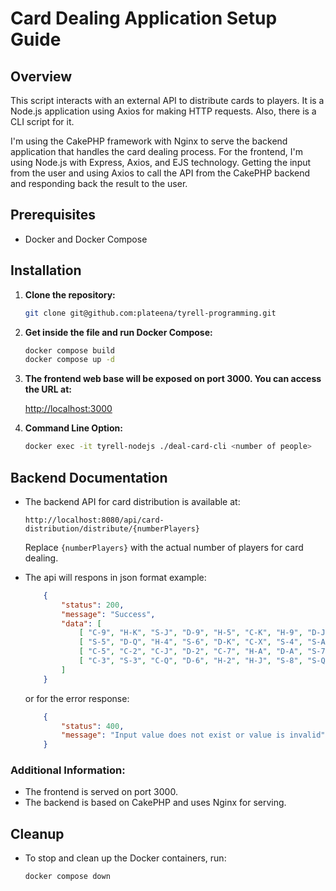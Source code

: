 # Card Dealing Application Setup Guide

## Overview

This script interacts with an external API to distribute cards to players. It is a Node.js application using Axios for making HTTP requests. Also, there is a CLI script for it.

I'm using the CakePHP framework with Nginx to serve the backend application that handles the card dealing process. For the frontend, I'm using Node.js with Express, Axios, and EJS technology. Getting the input from the user and using Axios to call the API from the CakePHP backend and responding back the result to the user.

## Prerequisites

- Docker and Docker Compose

## Installation

1. **Clone the repository:**

    ```bash
    git clone git@github.com:plateena/tyrell-programming.git
    ```

2. **Get inside the file and run Docker Compose:**

    ```bash
    docker compose build
    docker compose up -d
    ```

3. **The frontend web base will be exposed on port 3000. You can access the URL at:**

    [http://localhost:3000](http://localhost:3000)

4. **Command Line Option:**

    ```bash
    docker exec -it tyrell-nodejs ./deal-card-cli <number of people>
    ```

## Backend Documentation

- The backend API for card distribution is available at:

    ```
    http://localhost:8080/api/card-distribution/distribute/{numberPlayers}
    ```

    Replace `{numberPlayers}` with the actual number of players for card dealing.

- The api will respons in json format example: 

    ```json
        {
            "status": 200,
            "message": "Success",
            "data": [
                [ "C-9", "H-K", "S-J", "D-9", "H-5", "C-K", "H-9", "D-J", "D-X", "H-7", "H-8", "D-3", "D-5" ],
                [ "S-5", "D-Q", "H-4", "S-6", "D-K", "C-X", "S-4", "S-A", "H-X", "C-6", "S-X", "S-K", "H-Q" ],
                [ "C-5", "C-2", "C-J", "D-2", "C-7", "H-A", "D-A", "S-7", "S-9", "C-A", "H-6", "D-7", "D-4" ],
                [ "C-3", "S-3", "C-Q", "D-6", "H-2", "H-J", "S-8", "S-Q", "S-2", "C-4", "C-8", "H-3", "D-8" ]
            ]
        }
    ```
    or for the error response:
    ```json
        {
            "status": 400,
            "message": "Input value does not exist or value is invalid"
        }
    ```

### Additional Information:

- The frontend is served on port 3000.
- The backend is based on CakePHP and uses Nginx for serving.

## Cleanup
- To stop and clean up the Docker containers, run: 
    ```bash
    docker compose down
    ```


